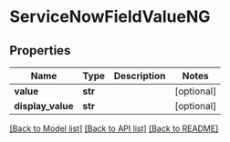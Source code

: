 # ServiceNowFieldValueNG

## Properties
Name | Type | Description | Notes
------------ | ------------- | ------------- | -------------
**value** | **str** |  | [optional] 
**display_value** | **str** |  | [optional] 

[[Back to Model list]](../README.md#documentation-for-models) [[Back to API list]](../README.md#documentation-for-api-endpoints) [[Back to README]](../README.md)

